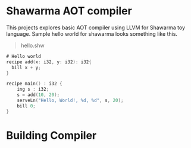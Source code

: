 # Shawarma AOT compiler

This projects explores basic AOT compiler using LLVM for Shawarma toy language. Sample hello world for shawarma looks something like this.

> hello.shw
```kt
# Hello world
recipe add(x: i32, y: i32): i32{
  bill x + y;
}

recipe main() : i32 {
    ing s : i32;
    s = add(10, 20);
    serveLn("Hello, World!, %d, %d", s, 20);
    bill 0;
}
```

# Building Compiler


